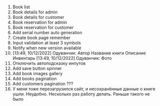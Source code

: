 1. Book list 
2. Book details for admin
3. Book details for customer
4. Book reservation for admin
5. Book reservation for customer
6. Add serial number auto generation
7. Create book page remember
8. Input validation at least 3 symbols
9. Notify when new version available
10. [13:49, 10/12/2022] Одуванчик: Автор
    Название книги
    Описание
    Инвентарь
    [13:49, 10/12/2022] Одуванчик: Фото 
11. Отключить автоподсказку инпутов 
12. Add save button spinner 
13. Add book images gallery
14. Add books pagination
15. Add customers pagination ???
16. У меня тоже перезагрузился сайт, и несохранённые данные о книге ушли. Неудобно. Несколько раз работу делать. Раньше такого не было
